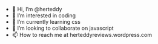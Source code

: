 - 👋 Hi, I’m @herteddy
- 👀 I’m interested in coding
- 🌱 I’m currently learning css
- 💞️ I’m looking to collaborate on javascript
- 📫 How to reach me at herteddyreviews.wordpress.com

<!---
herteddy/herteddy is a ✨ special ✨ repository because its `README.md` (this file) appears on your GitHub profile.
You can click the Preview link to take a look at your changes.
--->
